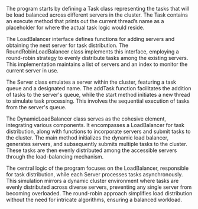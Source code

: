 The program starts by defining a Task class representing the tasks that will be load balanced across different servers in the cluster. 
The Task contains an execute method that prints out the current thread’s name as a placeholder for where the actual task logic would reside.

The LoadBalancer interface defines functions for adding servers and obtaining the next server for task distribution. 
The RoundRobinLoadBalancer class implements this interface, employing a round-robin strategy to evenly distribute tasks among the existing servers. 
This implementation maintains a list of servers and an index to monitor the current server in use.

The Server class emulates a server within the cluster, featuring a task queue and a designated name. The addTask function facilitates the addition 
of tasks to the server's queue, while the start method initiates a new thread to simulate task processing. This involves the sequential execution 
of tasks from the server's queue.

The DynamicLoadBalancer class serves as the cohesive element, integrating various components. It encompasses a LoadBalancer for task distribution, 
along with functions to incorporate servers and submit tasks to the cluster. The main method initializes the dynamic load balancer, generates servers,
and subsequently submits multiple tasks to the cluster. These tasks are then evenly distributed among the accessible servers through the 
load-balancing mechanism.

The central logic of the program focuses on the LoadBalancer, responsible for task distribution, while each Server processes tasks asynchronously. 
This simulation mirrors a dynamic cluster environment where tasks are evenly distributed across diverse servers, preventing any single server from 
becoming overloaded. The round-robin approach simplifies load distribution without the need for intricate algorithms, ensuring a balanced workload.
